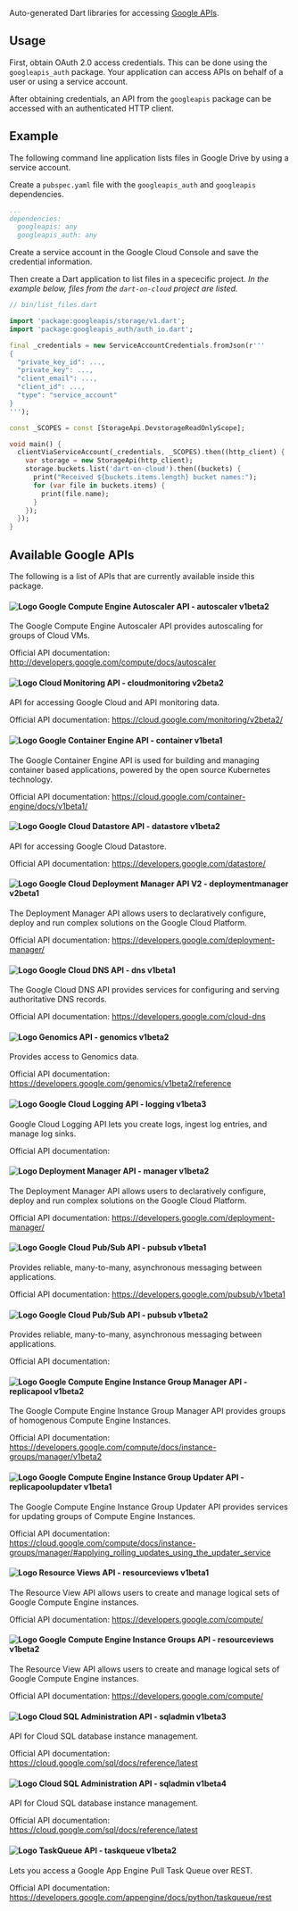 Auto-generated Dart libraries for accessing [Google APIs][libs].

## Usage

First, obtain OAuth 2.0 access credentials. This can be done using the
`googleapis_auth` package. Your application can access APIs on behalf of a
user or using a service account.

After obtaining credentials, an API from the `googleapis` package can be
accessed with an authenticated HTTP client.

## Example

The following command line application lists files in Google Drive by using a
service account.

Create a `pubspec.yaml` file with the `googleapis_auth` and `googleapis`
dependencies.

```yaml
...
dependencies:
  googleapis: any
  googleapis_auth: any
```

Create a service account in the Google Cloud Console and save the credential
information.

Then create a Dart application to list files in a spececific project. *In the
example below, files from the `dart-on-cloud` project are listed.*

```dart
// bin/list_files.dart

import 'package:googleapis/storage/v1.dart';
import 'package:googleapis_auth/auth_io.dart';

final _credentials = new ServiceAccountCredentials.fromJson(r'''
{
  "private_key_id": ...,
  "private_key": ...,
  "client_email": ...,
  "client_id": ...,
  "type": "service_account"
}
''');

const _SCOPES = const [StorageApi.DevstorageReadOnlyScope];

void main() {
  clientViaServiceAccount(_credentials, _SCOPES).then((http_client) {
    var storage = new StorageApi(http_client);
    storage.buckets.list('dart-on-cloud').then((buckets) {
      print("Received ${buckets.items.length} bucket names:");
      for (var file in buckets.items) {
        print(file.name);
      }
    });
  });
}
```

[libs]: https://developers.google.com/discovery/libraries/

## Available Google APIs

The following is a list of APIs that are currently available inside this
package.

#### ![Logo](http://www.google.com/images/icons/product/search-16.gif) Google Compute Engine Autoscaler API - autoscaler v1beta2

The Google Compute Engine Autoscaler API provides autoscaling for groups of Cloud VMs.

Official API documentation: http://developers.google.com/compute/docs/autoscaler

#### ![Logo](http://www.google.com/images/icons/product/search-16.gif) Cloud Monitoring API - cloudmonitoring v2beta2

API for accessing Google Cloud and API monitoring data.

Official API documentation: https://cloud.google.com/monitoring/v2beta2/

#### ![Logo](http://www.google.com/images/icons/product/search-16.gif) Google Container Engine API - container v1beta1

The Google Container Engine API is used for building and managing container based applications, powered by the open source Kubernetes technology.

Official API documentation: https://cloud.google.com/container-engine/docs/v1beta1/

#### ![Logo](http://www.google.com/images/icons/product/search-16.gif) Google Cloud Datastore API - datastore v1beta2

API for accessing Google Cloud Datastore.

Official API documentation: https://developers.google.com/datastore/

#### ![Logo](http://www.google.com/images/icons/product/search-16.gif) Google Cloud Deployment Manager API V2 - deploymentmanager v2beta1

The Deployment Manager API allows users to declaratively configure, deploy and run complex solutions on the Google Cloud Platform.

Official API documentation: https://developers.google.com/deployment-manager/

#### ![Logo](http://www.google.com/images/icons/product/search-16.gif) Google Cloud DNS API - dns v1beta1

The Google Cloud DNS API provides services for configuring and serving authoritative DNS records.

Official API documentation: https://developers.google.com/cloud-dns

#### ![Logo](http://www.google.com/images/icons/product/search-16.gif) Genomics API - genomics v1beta2

Provides access to Genomics data.

Official API documentation: https://developers.google.com/genomics/v1beta2/reference

#### ![Logo](http://www.google.com/images/icons/product/search-16.gif) Google Cloud Logging API - logging v1beta3

Google Cloud Logging API lets you create logs, ingest log entries, and manage log sinks.

Official API documentation: 

#### ![Logo](http://www.google.com/images/icons/product/search-16.gif) Deployment Manager API - manager v1beta2

The Deployment Manager API allows users to declaratively configure, deploy and run complex solutions on the Google Cloud Platform.

Official API documentation: https://developers.google.com/deployment-manager/

#### ![Logo](https://www.google.com/images/icons/product/search-16.gif) Google Cloud Pub/Sub API - pubsub v1beta1

Provides reliable, many-to-many, asynchronous messaging between applications.

Official API documentation: https://developers.google.com/pubsub/v1beta1

#### ![Logo](http://www.google.com/images/icons/product/search-16.gif) Google Cloud Pub/Sub API - pubsub v1beta2

Provides reliable, many-to-many, asynchronous messaging between applications.

Official API documentation: 

#### ![Logo](http://www.google.com/images/icons/product/search-16.gif) Google Compute Engine Instance Group Manager API - replicapool v1beta2

The Google Compute Engine Instance Group Manager API provides groups of homogenous Compute Engine Instances.

Official API documentation: https://developers.google.com/compute/docs/instance-groups/manager/v1beta2

#### ![Logo](http://www.google.com/images/icons/product/search-16.gif) Google Compute Engine Instance Group Updater API - replicapoolupdater v1beta1

The Google Compute Engine Instance Group Updater API provides services for updating groups of Compute Engine Instances.

Official API documentation: https://cloud.google.com/compute/docs/instance-groups/manager/#applying_rolling_updates_using_the_updater_service

#### ![Logo](http://www.google.com/images/icons/product/search-16.gif) Resource Views API - resourceviews v1beta1

The Resource View API allows users to create and manage logical sets of Google Compute Engine instances.

Official API documentation: https://developers.google.com/compute/

#### ![Logo](http://www.google.com/images/icons/product/search-16.gif) Google Compute Engine Instance Groups API - resourceviews v1beta2

The Resource View API allows users to create and manage logical sets of Google Compute Engine instances.

Official API documentation: https://developers.google.com/compute/

#### ![Logo](http://www.google.com/images/icons/product/search-16.gif) Cloud SQL Administration API - sqladmin v1beta3

API for Cloud SQL database instance management.

Official API documentation: https://cloud.google.com/sql/docs/reference/latest

#### ![Logo](http://www.google.com/images/icons/product/search-16.gif) Cloud SQL Administration API - sqladmin v1beta4

API for Cloud SQL database instance management.

Official API documentation: https://cloud.google.com/sql/docs/reference/latest

#### ![Logo](https://www.google.com/images/icons/product/app_engine-16.png) TaskQueue API - taskqueue v1beta2

Lets you access a Google App Engine Pull Task Queue over REST.

Official API documentation: https://developers.google.com/appengine/docs/python/taskqueue/rest

